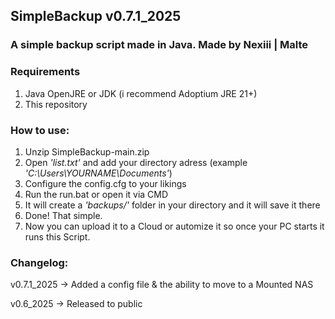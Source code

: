 ## SimpleBackup v0.7.1_2025

### A simple backup script made in Java. Made by Nexiii | Malte

### Requirements

1. Java OpenJRE or JDK (i recommend Adoptium JRE 21+)
2. This repository

### How to use:
1. Unzip SimpleBackup-main.zip
2. Open *'list.txt'* and add your directory adress (example *'C:\Users\YOURNAME\Documents'*)
3. Configure the config.cfg to your likings
4. Run the run.bat or open it via CMD
5. It will create a *'backups/'* folder in your directory and it will save it there
6. Done! That simple. 
7. Now you can upload it to a Cloud or automize it so once your PC starts it runs this Script.

### Changelog:

v0.7.1_2025 → Added a config file & the ability to move to a Mounted NAS 

v0.6_2025 → Released to public
